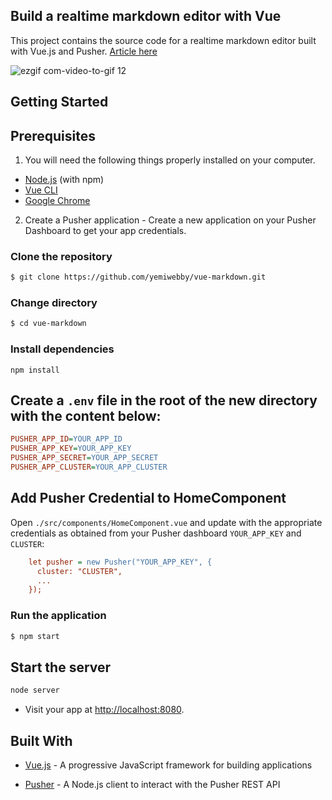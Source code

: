 ## Build a realtime markdown editor with Vue

This project contains the source code for a realtime markdown editor built with Vue.js and Pusher. [Article here](https://pusher.com/tutorials/markdown-editor-vue)


![ezgif com-video-to-gif 12](https://user-images.githubusercontent.com/19610753/43530532-b76fcd54-95a5-11e8-88d8-47551de6df3f.gif)

## Getting Started

## Prerequisites
1. You will need the following things properly installed on your computer.

* [Node.js](https://nodejs.org/) (with npm)
* [Vue CLI](https://cli.vuejs.org/)
* [Google Chrome](https://google.com/chrome/)

2. Create a Pusher application - Create a new application on your Pusher Dashboard to get your app credentials.

### Clone the repository
```bash
$ git clone https://github.com/yemiwebby/vue-markdown.git
```

### Change directory
```bash
$ cd vue-markdown
```

### Install dependencies

```
npm install
```

## Create a `.env` file in the root of the new directory with the content below:

```ini
PUSHER_APP_ID=YOUR_APP_ID
PUSHER_APP_KEY=YOUR_APP_KEY
PUSHER_APP_SECRET=YOUR_APP_SECRET
PUSHER_APP_CLUSTER=YOUR_APP_CLUSTER
```

## Add Pusher Credential to HomeComponent

Open `./src/components/HomeComponent.vue` and update with the appropriate credentials as obtained from your Pusher dashboard `YOUR_APP_KEY` and `CLUSTER`:

```ini
    let pusher = new Pusher("YOUR_APP_KEY", {
      cluster: "CLUSTER",
      ...
    });
```


### Run the application
```bash
$ npm start
```

## Start the server

```bash
node server
```

* Visit your app at [http://localhost:8080](http://localhost:8080).

## Built With

* [Vue.js](https://vuejs.org/) - A progressive JavaScript framework for building applications

* [Pusher](https://pusher.com/) - A Node.js client to interact with the Pusher REST API
